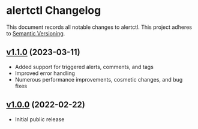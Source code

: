 # alertctl Changelog

This document records all notable changes to alertctl. This project adheres to [Semantic Versioning](https://semver.org/).

## [v1.1.0](https://github.com/rcmelendez/alertctl/commit/9950fc1) (2023-03-11)

- Added support for triggered alerts, comments, and tags
- Improved error handling
- Numerous performance improvements, cosmetic changes, and bug fixes

## [v1.0.0](https://github.com/rcmelendez/alertctl/commit/3f7be6e) (2022-02-22)

- Initial public release